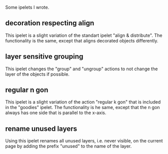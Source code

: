 Some ipelets I wrote.

## decoration respecting align ##

This ipelet is a slight variation of the standart ipelet "align & distribute". The functionality is the same, except that aligns decorated objects differently.

## layer sensitive grouping ##

This ipelet changes the "group" and "ungroup" actions to not change the layer of the objects if possible.

## regular n gon ##

This ipelet is a slight variation of the action "regular k gon" that is included in the "goodies" ipelet. The functionality is he same, except that the n gon always has one side that is parallel to the x-axis.

## rename unused layers ##

Using this ipelet renames all unused layers, i.e. never visible, on the current page by adding the prefix "unused" to the name of the layer.
